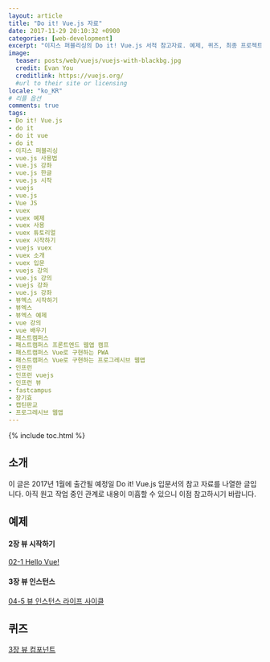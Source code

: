 ```yaml
---
layout: article
title: "Do it! Vue.js 자료"
date: 2017-11-29 20:10:32 +0900
categories: [web-development]
excerpt: "이지스 퍼블리싱의 Do it! Vue.js 서적 참고자료. 예제, 퀴즈, 최종 프로젝트 등"
image:
  teaser: posts/web/vuejs/vuejs-with-blackbg.jpg
  credit: Evan You
  creditlink: https://vuejs.org/
  #url to their site or licensing
locale: "ko_KR"
# 리플 옵션
comments: true
tags:
- Do it! Vue.js
- do it
- do it vue
- do it
- 이지스 퍼블리싱
- vue.js 사용법
- vue.js 강좌
- vue.js 한글
- vue.js 시작
- vuejs
- vue.js
- Vue JS
- vuex
- vuex 예제
- vuex 사용
- vuex 튜토리얼
- vuex 시작하기
- vuejs vuex
- vuex 소개
- vuex 입문
- vuejs 강의
- vue.js 강의
- vuejs 강좌
- vue.js 강좌
- 뷰엑스 시작하기
- 뷰엑스
- 뷰엑스 예제
- vue 강의
- vue 배우기
- 패스트캠퍼스
- 패스트캠퍼스 프론트엔드 웹앱 캠프
- 패스트캠퍼스 Vue로 구현하는 PWA
- 패스트캠퍼스 Vue로 구현하는 프로그레시브 웹앱
- 인프런
- 인프런 vuejs
- 인프런 뷰
- fastcampus
- 장기효
- 캡틴판교
- 프로그레시브 웹앱
---
```

{% include toc.html %}

## 소개
이 글은 2017년 1월에 출간될 예정일 Do it! Vue.js 입문서의 참고 자료를 나열한 글입니다.
아직 원고 작업 중인 관계로 내용이 미흡할 수 있으니 이점 참고하시기 바랍니다.

## 예제
#### 2장 뷰 시작하기
[02-1 Hello Vue!](https://github.com/joshua1988/doit-vuejs/tree/master/%EC%98%88%EC%A0%9C%EC%BD%94%EB%93%9C/03_%EB%B7%B0%20%EC%8B%9C%EC%9E%91%ED%95%98%EA%B8%B0/doit-vuejs)

#### 3장 뷰 인스턴스
[04-5 뷰 인스턴스 라이프 사이클](https://github.com/joshua1988/doit-vuejs/blob/master/%EC%98%88%EC%A0%9C%EC%BD%94%EB%93%9C/04_%EB%B7%B0%20%EC%9D%B8%EC%8A%A4%ED%84%B4%EC%8A%A4/04-5/index.html)

## 퀴즈
[3장 뷰 컴포넌트](https://github.com/joshua1988/doit-vuejs/tree/master/%ED%80%B4%EC%A6%88/05_%EB%B7%B0%20%EC%BB%B4%ED%8F%AC%EB%84%8C%ED%8A%B8/%EC%98%88%EC%8B%9C)
